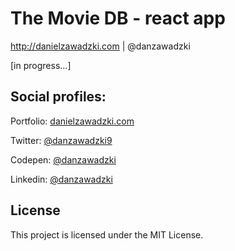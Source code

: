 # The Movie DB - react app
http://danielzawadzki.com | @danzawadzki

[in progress...]


## Social profiles:
Portfolio: [danielzawadzki.com](http://danielzawadzki.com/)

Twitter: [@danzawadzki9](https://twitter.com/danzawadzki7)

Codepen: [@danzawadzki](https://codepen.io/danzawadzki/)

Linkedin: [@danzawadzki](https://www.linkedin.com/in/danzawadzki/)

## License

This project is licensed under the MIT License.